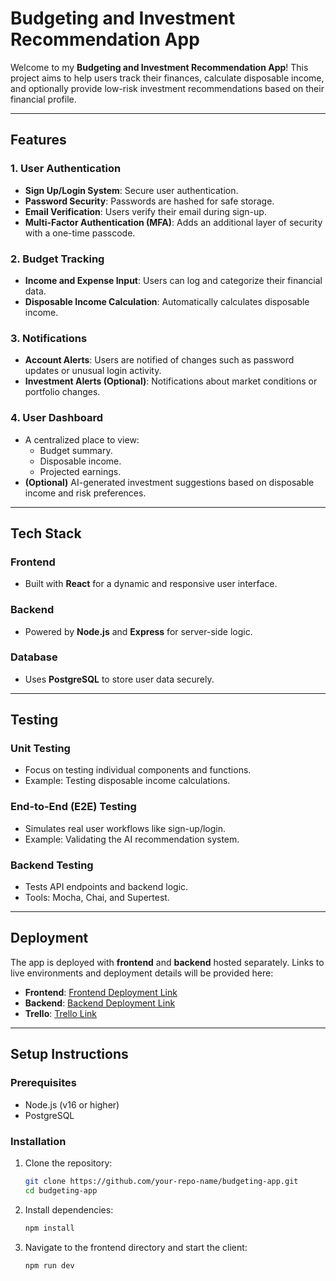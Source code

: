 # Budgeting and Investment Recommendation App

Welcome to my **Budgeting and Investment Recommendation App**! This project aims to help users track their finances, calculate disposable income, and optionally provide low-risk investment recommendations based on their financial profile.

---

## Features

### **1. User Authentication**
- **Sign Up/Login System**: Secure user authentication.
- **Password Security**: Passwords are hashed for safe storage.
- **Email Verification**: Users verify their email during sign-up.
- **Multi-Factor Authentication (MFA)**: Adds an additional layer of security with a one-time passcode.

### **2. Budget Tracking**
- **Income and Expense Input**: Users can log and categorize their financial data.
- **Disposable Income Calculation**: Automatically calculates disposable income.

### **3. Notifications**
- **Account Alerts**: Users are notified of changes such as password updates or unusual login activity.
- **Investment Alerts (Optional)**: Notifications about market conditions or portfolio changes.

### **4. User Dashboard**
- A centralized place to view:
  - Budget summary.
  - Disposable income.
  - Projected earnings.
- **(Optional)** AI-generated investment suggestions based on disposable income and risk preferences.

---

## Tech Stack

### **Frontend**
- Built with **React** for a dynamic and responsive user interface.

### **Backend**
- Powered by **Node.js** and **Express** for server-side logic.

### **Database**
- Uses **PostgreSQL** to store user data securely.

---

## Testing

### **Unit Testing**
- Focus on testing individual components and functions.
- Example: Testing disposable income calculations.

### **End-to-End (E2E) Testing**
- Simulates real user workflows like sign-up/login.
- Example: Validating the AI recommendation system.

### **Backend Testing**
- Tests API endpoints and backend logic.
- Tools: Mocha, Chai, and Supertest.

---

## Deployment
The app is deployed with **frontend** and **backend** hosted separately. Links to live environments and deployment details will be provided here:

- **Frontend**: [Frontend Deployment Link](https://icapital-frontend.netlify.app/)
- **Backend**: [Backend Deployment Link](https://icapital-financial-planner-backend.onrender.com/)
- **Trello**: [Trello Link](https://trello.com/b/0KZf9ePw/icapital)

---

## Setup Instructions

### **Prerequisites**
- Node.js (v16 or higher)
- PostgreSQL

### **Installation**
1. Clone the repository:
   ```bash
   git clone https://github.com/your-repo-name/budgeting-app.git
   cd budgeting-app

2. Install dependencies:
    ```bash
    npm install


3. Navigate to the frontend directory and start the client:
    ```bash
    npm run dev

